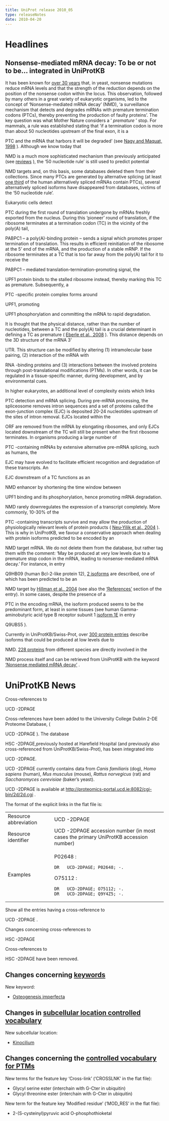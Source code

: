 ```yaml
---
title: UniProt release 2010_05
type: releaseNotes
date: 2010-04-20
---
```


# Headlines

## Nonsense-mediated mRNA decay: To be or not to be… integrated in UniProtKB

It has been known for [over 30 years](http://www.ncbi.nlm.nih.gov/pubmed/388431) that, in yeast, nonsense mutations reduce mRNA levels and that the strength of the reduction depends on the position of the nonsense codon within the locus. This observation, followed by many others in a great variety of eukaryotic organisms, led to the concept of ‘Nonsense-mediated mRNA decay’ (NMD), ‘a surveillance mechanism that detects and degrades mRNAs with premature termination codons (PTCs), thereby preventing the production of faulty proteins’. The key question was what Mother Nature considers a ’ _premature_ ’ stop. For mammals, a rule was established stating that ’if a termination codon is more than about 50 nucleotides upstream of the final exon, it is a

PTC and the mRNA that harbors it will be degraded’ (see [Nagy and Maquat, 1998](http://www.ncbi.nlm.nih.gov/pubmed/9644970) ). Although we know today that

NMD is a much more sophisticated mechanism than previously anticipated (see [reviews](http://www.ncbi.nlm.nih.gov/pubmed/19859661,19359157,19162024,18524595) ), the ‘50 nucleotide rule’ is still used to predict potential

NMD targets and, on this basis, some databases deleted them from their collections. Since many PTCs are generated by alternative splicing (at least [one third](http://www.ncbi.nlm.nih.gov/pubmed/12502788) of the human alternatively spliced mRNAs contain PTCs), several alternatively spliced isoforms have disappeared from databases, victims of the ‘50 nucleotide rule’.

Eukaryotic cells detect

PTC during the first round of translation undergone by mRNAs freshly exported from the nucleus. During this ‘pioneer’ round of translation, if the ribosome terminates at a termination codon (TC) in the vicinity of the poly(A) tail,

PABPC1 – a poly(A)-binding protein – sends a signal which promotes proper termination of translation. This results in efficient reinitiation of the ribosome at the 5’ end of the mRNA, and the production of a stable mRNP. If the ribosome terminates at a TC that is too far away from the poly(A) tail for it to receive the

PABPC1 – mediated translation-termination-promoting signal, the

UPF1 protein binds to the stalled ribosome instead, thereby marking this TC as premature. Subsequently, a

PTC -specific protein complex forms around

UPF1, promoting

UPF1 phosphorylation and committing the mRNA to rapid degradation.

It is thought that the physical distance, rather than the number of nucleotides, between a TC and the poly(A) tail is a crucial determinant in defining a TC as premature ( [Eberle et al., 2008](http://www.ncbi.nlm.nih.gov/pubmed/18447580) ). This distance depends on the 3D structure of the mRNA 3’

UTR. This structure can be modified by altering (1) intramolecular base pairing, (2) interaction of the mRNA with

RNA -binding proteins and (3) interactions between the involved proteins through post-translational modifications (PTMs). In other words, it can be regulated in a tissue-specific manner, during development, and by environmental cues.

In higher eukaryotes, an additional level of complexity exists which links

PTC detection and mRNA splicing. During pre-mRNA processing, the spliceosome removes intron sequences and a set of proteins called the exon-junction complex (EJC) is deposited 20-24 nucleotides upstream of the sites of intron removal. EJCs located within the

ORF are removed from the mRNA by elongating ribosomes, and only EJCs located downstream of the TC will still be present when the first ribosome terminates. In organisms producing a large number of

PTC -containing mRNAs by extensive alternative pre-mRNA splicing, such as humans, the

EJC may have evolved to facilitate efficient recognition and degradation of these transcripts. An

EJC downstream of a TC functions as an

NMD enhancer by shortening the time window between

UPF1 binding and its phosphorylation, hence promoting mRNA degradation.

NMD rarely downregulates the expression of a transcript completely. More commonly, 10-30% of the

PTC -containing transcripts survive and may allow the production of physiologically relevant levels of protein products ( [Neu-Yilik et al., 2004](http://www.ncbi.nlm.nih.gov/pubmed/15059251) ). This is why in UniProtKB, we favour a conservative approach when dealing with protein isoforms predicted to be encoded by an

NMD target mRNA. We do not delete them from the database, but rather tag them with the comment: ‘May be produced at very low levels due to a premature stop codon in the mRNA, leading to nonsense-mediated mRNA decay.’ For instance, in entry

Q9HB09 (human Bcl-2-like protein 12), [2 isoforms](http://www.uniprot.org/uniprotkb/Q9HB09#section_alternative) are described, one of which has been predicted to be an

NMD target by [Hillman et al., 2004](http://www.ncbi.nlm.nih.gov/pubmed/14759258) (see also the [‘References’](http://www.uniprot.org/uniprotkb/Q9HB09#section_ref) section of the entry). In some cases, despite the presence of a

PTC in the encoding mRNA, the isoform produced seems to be the predominant form, at least in some tissues (see human Gamma-aminobutyric acid type B receptor subunit 1 [isoform 1E](http://www.uniprot.org/uniprotkb/Q9UBS5#section_alternative) in entry

Q9UBS5 ).

Currently in UniProtKB/Swiss-Prot, over [300 protein entries](http://www.uniprot.org/uniprotkb?query=%22nonsense+mediated+mrna+decay%22+AND+reviewed:yes+NOT+keyword:KW-0866) describe isoforms that could be produced at low levels due to

NMD. [228 proteins](http://www.uniprot.org/uniprotkb?query=keyword:KW-0866) from different species are directly involved in the

NMD process itself and can be retrieved from UniProtKB with the keyword [‘Nonsense mediated mRNA decay’](http://www.uniprot.org/keywords/KW-0866) .

# UniProtKB News

Cross-references to

UCD -2DPAGE

Cross-references have been added to the University College Dublin 2-DE Proteome Database, (

UCD -2DPAGE ). The database

HSC -2DPAGE,previously hosted at Harefield Hospital (and previously also cross-referenced from UniProtKB/Swiss-Prot), has been integrated into

UCD -2DPAGE.

UCD -2DPAGE currently contains data from _Canis familiaris_ (dog), _Homo sapiens_ (human), _Mus musculus_ (mouse), _Rattus norvegicus_ (rat) and _Saccharomyces cerevisiae_ (baker’s yeast).

UCD -2DPAGE is available at <http://proteomics-portal.ucd.ie:8082/cgi-bin/2d/2d.cgi> .

The format of the explicit links in the flat file is:

<table><colgroup><col style="width: 29%" /><col style="width: 70%" /></colgroup><tbody><tr class="odd"><td>Resource abbreviation</td><td>UCD -2DPAGE</td></tr><tr class="even"><td>Resource identifier</td><td>UCD -2DPAGE accession number (in most cases the primary UniProtKB accession number)</td></tr><tr class="odd"><td>Examples</td><td><p>P02648 :</p><pre><code>DR   UCD-2DPAGE; P02648; -.</code></pre><p>O75112 :</p><pre><code>DR   UCD-2DPAGE; O75112; -.
DR   UCD-2DPAGE; Q9Y4Z5; -.</code></pre></td></tr></tbody></table>

Show all the entries having a cross-reference to

UCD -2DPAGE .

Changes concerning cross-references to

HSC -2DPAGE

Cross-references to

HSC -2DPAGE have been removed.

## Changes concerning [keywords](https://ftp.uniprot.org/pub/databases/uniprot/current_release/knowledgebase/complete/docs/?keywlist)

New keyword:

- [Osteogenesis imperfecta](http://www.uniprot.org/keywords/KW-1065)

## Changes in [subcellular location controlled vocabulary](https://ftp.uniprot.org/pub/databases/uniprot/current_release/knowledgebase/complete/docs/?subcell)

New subcellular location:

- [Kinocilium](http://www.uniprot.org/locations/SL-0460)

## Changes concerning the [controlled vocabulary for PTMs](https://ftp.uniprot.org/pub/databases/uniprot/current_release/knowledgebase/complete/docs/ptmlist)

New terms for the feature key ‘Cross-link’ (‘CROSSLNK’ in the flat file):

- Glycyl serine ester (interchain with G-Cter in ubiquitin)
- Glycyl threonine ester (interchain with G-Cter in ubiquitin)

New term for the feature key ‘Modified residue’ (‘MOD_RES’ in the flat file):

- 2-(S-cysteinyl)pyruvic acid O-phosphothioketal
